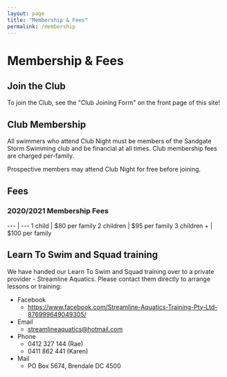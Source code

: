 ```yaml
---
layout: page
title: "Membership & Fees"
permalink: /membership
---
```

# Membership & Fees

## Join the Club
To join the Club, see the "Club Joining Form" on the front page of this site!


## Club Membership
All swimmers who attend Club Night must be members of the Sandgate Storm Swimming club and be financial at all times. Club membership fees are charged per-family.

Prospective members may attend Club Night for free before joining.

## Fees

### 2020/2021 Membership Fees

--- | ---
1 child | $80 per family
2 children | $95 per family
3 children + | $100 per family


## Learn To Swim and Squad training

We have handed our Learn To Swim and Squad training over to a private provider - Streamline Aquatics.  Please contact them directly to arrange lessons or training:

* Facebook
  * <https://www.facebook.com/Streamline-Aquatics-Training-Pty-Ltd-876999649049305/>
* Email
  * <streamlineaquatics@hotmail.com>
* Phone
  * 0412 327 144 (Rae)
  * 0411 862 441 (Karen)
* Mail
  * PO Box 5674, Brendale DC 4500
